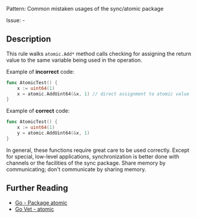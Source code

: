 Pattern: Common mistaken usages of the sync/atomic package

Issue: -

## Description

This rule walks `atomic.Add*` method calls checking for assigning the return value to the same variable being used in the operation.

Example of **incorrect** code:

```go
func AtomicTest() {
	x := uint64(1)
	x = atomic.AddUint64(&x, 1) // direct assignment to atomic value
}
```

Example of **correct** code:

```go
func AtomicTest() {
	x := uint64(1)
	y = atomic.AddUint64(&x, 1)
}
```

In general, these functions require great care to be used correctly. Except for special, low-level applications, synchronization is better done with channels or the facilities of the sync package. Share memory by communicating; don't communicate by sharing memory.

## Further Reading

* [Go - Package atomic](https://golang.org/pkg/sync/atomic/)
* [Go Vet - atomic](https://golang.org/cmd/vet/#hdr-Atomic_mistakes)

